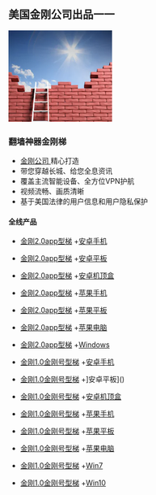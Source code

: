 ## 美国金刚公司出品一一

![image](l-w-s-athird.png)

### 翻墙神器金刚梯

- [ 金刚公司 ](https://a2zitpro.github.io/web/金刚公司)精心打造 
- 带您穿越长城、给您全息资讯
- 覆盖主流智能设备、全方位VPN护航
- 视频流畅、画质清晰
- 基于美国法律的用户信息和用户隐私保护

#### 全线产品

- [金刚2.0app型梯]() +[安卓手机]()
- [金刚2.0app型梯]() +[安卓平板]()
- [金刚2.0app型梯]() +[安卓机顶盒]()

- [金刚2.0app型梯]() +[苹果手机]()
- [金刚2.0app型梯]() +[苹果平板]()
- [金刚2.0app型梯]() +[苹果电脑]()

- [金刚2.0app型梯]() +[Windows]()

- [金刚1.0金刚号型梯]() +[安卓手机]()
- [金刚1.0金刚号型梯]() +]安卓平板]()
- [金刚1.0金刚号型梯]() +[安卓机顶盒]()

- [金刚1.0金刚号型梯]() +[苹果手机]()
- [金刚1.0金刚号型梯]() +[苹果平板]()
- [金刚1.0金刚号型梯]() +[苹果电脑]()

- [金刚1.0金刚号型梯]() +[Win7]()
- [金刚1.0金刚号型梯]() +[Win10]()

